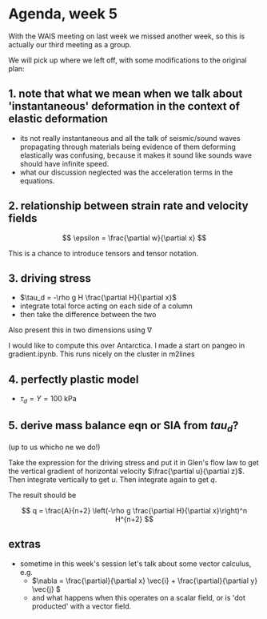# Agenda, week 5

With the WAIS meeting on last week we missed another week, so this is actually our third meeting as a group. 

We will pick up where we left off, with some modifications to the original plan:

## 1. note that what we mean when we talk about 'instantaneous' deformation in the context of elastic deformation
- its not really instantaneous and all the talk of seismic/sound waves propagating through materials being evidence of them deforming elastically was confusing, because it makes it sound like sounds wave should have infinite speed. 
- what our discussion neglected was the acceleration terms in the equations. 

## 2. relationship between strain rate and velocity fields

$$
\epsilon = \frac{\partial w}{\partial x}
$$

This is a chance to introduce tensors and tensor notation.

## 3. driving stress

- $\tau_d = -\rho g H \frac{\partial H}{\partial x}$ 
- integrate total force acting on each side of a column
- then take the difference between the two   

Also present this in two dimensions using $\nabla$

I would like to compute this over Antarctica. I made a start on pangeo in gradient.ipynb. This runs nicely on the cluster in m2lines 


## 4. perfectly plastic model 
- $\tau_d = Y = 100$ kPa

## 5. derive mass balance eqn or SIA from $tau_d$?
(up to us whicho ne we do!)

Take the expression for the driving stress and put it in Glen's flow law to get the vertical gradient of horizontal velocity $\frac{\partial u}{\partial z}$. Then integrate vertically to get $u$. Then integrate again to get $q$. 

The result should be 

$$
q = \frac{A}{n+2} \left(-\rho g \frac{\partial H}{\partial x}\right)^n H^{n+2}
$$


## extras
- sometime in this week's session let's talk about some vector calculus, e.g.
   - $\nabla = \frac{\partial}{\partial x} \vec{i} + \frac{\partial}{\partial y} \vec{j} $
   - and what happens when this operates on a scalar field, or is 'dot producted' with a vector field.
 